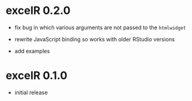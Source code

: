 # excelR 0.2.0

* fix bug in which various arguments are not passed to the `htmlwidget`

* rewrite JavaScript binding so works with older RStudio versions

* add examples


# excelR 0.1.0

* initial release
